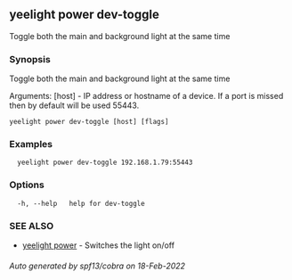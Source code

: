 ## yeelight power dev-toggle

Toggle both the main and background light at the same time

### Synopsis

Toggle both the main and background light at the same time

Arguments:
  [host] - IP address or hostname of a device. If a port is missed then by default will be used 55443.

```
yeelight power dev-toggle [host] [flags]
```

### Examples

```
  yeelight power dev-toggle 192.168.1.79:55443
```

### Options

```
  -h, --help   help for dev-toggle
```

### SEE ALSO

* [yeelight power](yeelight_power.md)	 - Switches the light on/off

###### Auto generated by spf13/cobra on 18-Feb-2022
